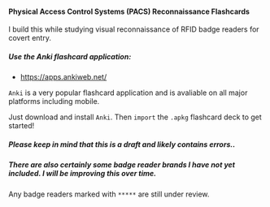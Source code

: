 #### Physical Access Control Systems (PACS) Reconnaissance Flashcards

I build this while studying visual reconnaissance of RFID badge readers for covert entry.

##### Use the Anki flashcard application:
- https://apps.ankiweb.net/

`Anki` is a very popular flashcard application and is avaliable on all major platforms including mobile.

Just download and install `Anki`. Then `import` the `.apkg` flashcard deck to get started!

##### Please keep in mind that this is a draft and likely contains errors..
##### There are also certainly some badge reader brands I have not yet included. I will be improving this over time.

Any badge readers marked with `*****` are still under review.
